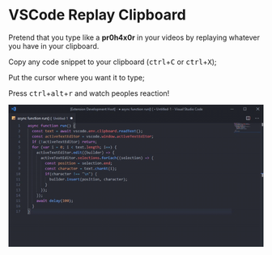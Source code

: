# VSCode Replay Clipboard

Pretend that you type like a **pr0h4x0r** in your videos by replaying whatever you have in your clipboard.

Copy any code snippet to your clipboard (<kbd>ctrl</kbd>+<kbd>C</kbd> or <kbd>ctrl</kbd>+<kbd>X</kbd>);

Put the cursor where you want it to type;

Press <kbd>ctrl</kbd>+<kbd>alt</kbd>+<kbd>r</kbd> and watch peoples reaction!


![Replay Clipboard](demo.gif)